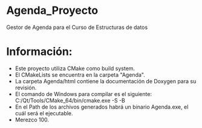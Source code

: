 # Agenda_Proyecto
Gestor de Agenda para el Curso de Estructuras de datos

# Información:
* Este proyecto utiliza CMake como build system.
* El CMakeLists se encuentra en la carpeta "Agenda".
* La carpeta Agenda/html contiene la documentación de Doxygen para su revisión.
* El comando de Windows para compilar es el siguiente:
    C:/Qt/Tools/CMake_64/bin/cmake.exe -S <Path de los sources> -B <Path de los archivos generados>
* En el Path de los archivos generados habrá un binario Agenda.exe, el cuál será el ejecutable.
* Merezco 100.
